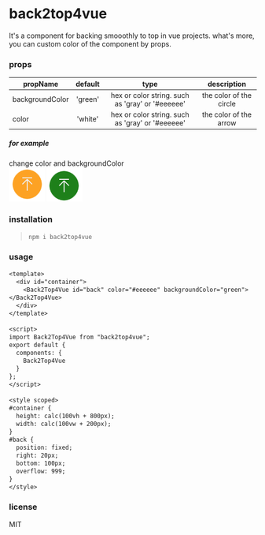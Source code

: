 # back2top4vue
It's a component for backing smooothly to top in vue projects. what's more, you can custom color of the component by props.

### props
propName              | default         | type        | description
----------------------|:---------------:|:----------: |:----------:
backgroundColor       | 'green'         | hex or color string. such as 'gray' or '#eeeeee'         |the color of the circle
color                 | 'white'         | hex or color string. such as 'gray' or '#eeeeee'          |the color of the arrow

##### for example
change color and backgroundColor </br>
![](./src/assets/example01.png)   ![](./src/assets/example02.png)



### installation
>```npm i back2top4vue```


### usage
```
<template>
  <div id="container">
    <Back2Top4Vue id="back" color="#eeeeee" backgroundColor="green"></Back2Top4Vue>
  </div>
</template>

<script>
import Back2Top4Vue from "back2top4vue";
export default {
  components: {
    Back2Top4Vue
  }
};
</script>

<style scoped>
#container {
  height: calc(100vh + 800px);
  width: calc(100vw + 200px);
}
#back {
  position: fixed;
  right: 20px;
  bottom: 100px;
  overflow: 999;
}
</style>
```


### license
MIT
